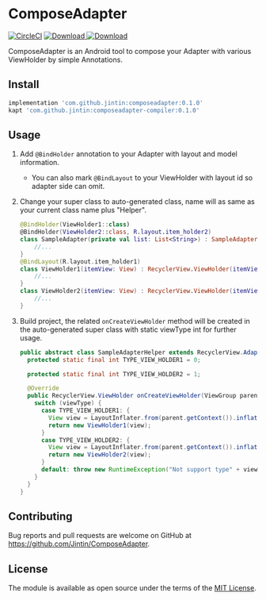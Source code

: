 # ComposeAdapter
[![CircleCI](https://circleci.com/gh/Jintin/ComposeAdapter.svg?style=shield)](https://circleci.com/gh/Jintin/ComposeAdapter)
[![Download](https://api.bintray.com/packages/jintin/maven/ComposeAdapter-Compiler/images/download.svg) ](https://bintray.com/jintin/maven/ComposeAdapter-Compiler/_latestVersion)
[![Download](https://api.bintray.com/packages/jintin/maven/ComposeAdapter/images/download.svg) ](https://bintray.com/jintin/maven/ComposeAdapter/_latestVersion)

ComposeAdapter is an Android tool to compose your Adapter with various ViewHolder by simple Annotations.

## Install

```groovy
implementation 'com.github.jintin:composeadapter:0.1.0'
kapt 'com.github.jintin:composeadapter-compiler:0.1.0'

```

## Usage

1. Add `@BindHolder` annotation to your Adapter with layout and model information.
    - You can also mark `@BindLayout` to your ViewHolder with layout id so adapter side can omit.
2. Change your super class to auto-generated class, name will as same as your current class name plus "Helper".

    ```kotlin
    @BindHolder(ViewHolder1::class)
    @BindHolder(ViewHolder2::class, R.layout.item_holder2)
    class SampleAdapter(private val list: List<String>) : SampleAdapterHelper() {
        //...
    }
    @BindLayout(R.layout.item_holder1)
    class ViewHolder1(itemView: View) : RecyclerView.ViewHolder(itemView) {
        //...
    }
    class ViewHolder2(itemView: View) : RecyclerView.ViewHolder(itemView) {
        //...
    }
    ```
3. Build project, the related `onCreateViewHolder` method will be created in the auto-generated super class with static viewType int for further usage.

    ```java
    public abstract class SampleAdapterHelper extends RecyclerView.Adapter<RecyclerView.ViewHolder> {
      protected static final int TYPE_VIEW_HOLDER1 = 0;

      protected static final int TYPE_VIEW_HOLDER2 = 1;

      @Override
      public RecyclerView.ViewHolder onCreateViewHolder(ViewGroup parent, int viewType) {
        switch (viewType) {
          case TYPE_VIEW_HOLDER1: {
            View view = LayoutInflater.from(parent.getContext()).inflate(2131296285, parent, false);
            return new ViewHolder1(view);
          }
          case TYPE_VIEW_HOLDER2: {
            View view = LayoutInflater.from(parent.getContext()).inflate(2131296286, parent, false);
            return new ViewHolder2(view);
          }
          default: throw new RuntimeException("Not support type" + viewType);
        }
      }
    }

    ```

## Contributing

Bug reports and pull requests are welcome on GitHub at <https://github.com/Jintin/ComposeAdapter>.

## License

The module is available as open source under the terms of the [MIT License](http://opensource.org/licenses/MIT).
